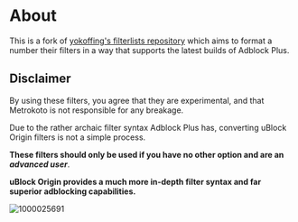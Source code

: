 # About
This is a fork of [yokoffing's filterlists repository](https://github.com/yokoffing/filterlists) which aims to format a number their filters in a way that supports the latest builds of Adblock Plus.

## Disclaimer
By using these filters, you agree that they are experimental, and that Metrokoto is not responsible for any breakage.

Due to the rather archaic filter syntax Adblock Plus has, converting uBlock Origin filters is not a simple process.

**These filters should only be used if you have no other option and are an** ***advanced user***.

**uBlock Origin provides a much more in-depth filter syntax and far superior adblocking capabilities.**

![1000025691](https://github.com/Metrokoto/filterlists/assets/161226960/eff8cae5-294e-47fc-b061-281c3446ffea)
